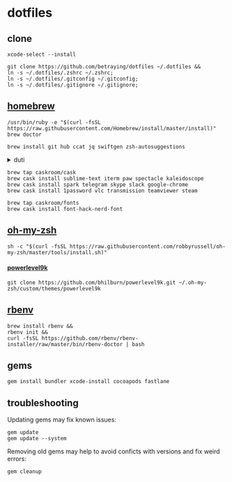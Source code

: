 # dotfiles

## clone
```shell
xcode-select --install
```
```shell
git clone https://github.com/betraying/dotfiles ~/.dotfiles &&
ln -s ~/.dotfiles/.zshrc ~/.zshrc;
ln -s ~/.dotfiles/.gitconfig ~/.gitconfig;
ln -s ~/.dotfiles/.gitignore ~/.gitignore;
```

## [homebrew](https://github.com/Homebrew/brew)
```shell
/usr/bin/ruby -e "$(curl -fsSL https://raw.githubusercontent.com/Homebrew/install/master/install)"
brew doctor
```

```shell
brew install git hub ccat jq swiftgen zsh-autosuggestions
```

<details><summary>duti</summary>
  
```shell
brew install duti && 
duti -s com.sublimetext.3 .json all;
duti -s com.sublimetext.3 .txt all;
```
</details>

```shell
brew tap caskroom/cask
brew cask install sublime-text iterm paw spectacle kaleidoscope
brew cask install spark telegram skype slack google-chrome
brew cask install 1password vlc transmission teamviewer steam
```

```shell
brew tap caskroom/fonts
brew cask install font-hack-nerd-font
```

## [oh-my-zsh](https://github.com/robbyrussell/oh-my-zsh)
```shell
sh -c "$(curl -fsSL https://raw.githubusercontent.com/robbyrussell/oh-my-zsh/master/tools/install.sh)"
```

#### [powerlevel9k](https://github.com/bhilburn/powerlevel9k)
```shell
git clone https://github.com/bhilburn/powerlevel9k.git ~/.oh-my-zsh/custom/themes/powerlevel9k
```

## [rbenv](https://github.com/rbenv/rbenv)
```shell
brew install rbenv &&
rbenv init &&
curl -fsSL https://github.com/rbenv/rbenv-installer/raw/master/bin/rbenv-doctor | bash
```

## gems
```shell
gem install bundler xcode-install cocoapods fastlane 
```

## troubleshooting
Updating gems may fix known issues:
```
gem update
gem update --system
```
Removing old gems may help to avoid conficts with versions and fix weird errors:
```
gem cleanup
```
